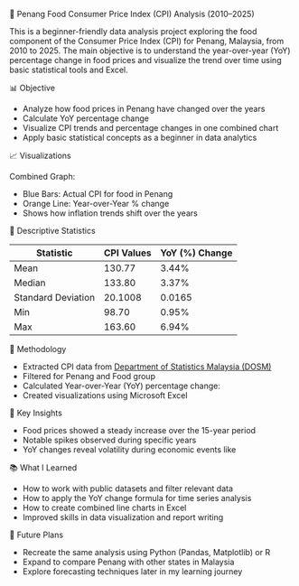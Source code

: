 🥘 Penang Food Consumer Price Index (CPI) Analysis (2010–2025)

This is a beginner-friendly data analysis project exploring the food component of the Consumer Price Index (CPI) for Penang, Malaysia, from 2010 to 2025.
The main objective is to understand the year-over-year (YoY) percentage change in food prices and visualize the trend over time using basic statistical tools and Excel.

📊 Objective

- Analyze how food prices in Penang have changed over the years
- Calculate YoY percentage change
- Visualize CPI trends and percentage changes in one combined chart
- Apply basic statistical concepts as a beginner in data analytics

📈 Visualizations

Combined Graph:
- Blue Bars: Actual CPI for food in Penang
- Orange Line: Year-over-Year % change
- Shows how inflation trends shift over the years

🧮 Descriptive Statistics

| Statistic          | CPI Values | YoY (%) Change |
| ------------------ | ---------- | -------------- |
| Mean               | 130.77     | 3.44%          |
| Median             | 133.80     | 3.37%          |
| Standard Deviation | 20.1008    | 0.0165         |
| Min                | 98.70      | 0.95%          |
| Max                | 163.60     | 6.94%          |


🧠 Methodology

- Extracted CPI data from [Department of Statistics Malaysia (DOSM)](https://open.dosm.gov.my)
- Filtered for Penang and Food group
- Calculated Year-over-Year (YoY) percentage change:
- Created visualizations using Microsoft Excel

📝 Key Insights

- Food prices showed a steady increase over the 15-year period
- Notable spikes observed during specific years 
- YoY changes reveal volatility during economic events like 

📚 What I Learned

- How to work with public datasets and filter relevant data
- How to apply the YoY change formula for time series analysis
- How to create combined line charts in Excel
- Improved skills in data visualization and report writing

🚀 Future Plans

- Recreate the same analysis using Python (Pandas, Matplotlib) or R
- Expand to compare Penang with other states in Malaysia
- Explore forecasting techniques later in my learning journey





